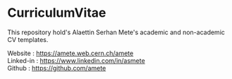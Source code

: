 # CurriculumVitae
This repository hold's Alaettin Serhan Mete's academic and non-academic CV templates.

Website   : https://amete.web.cern.ch/amete  
Linked-in : https://www.linkedin.com/in/asmete  
Github    : https://github.com/amete  
